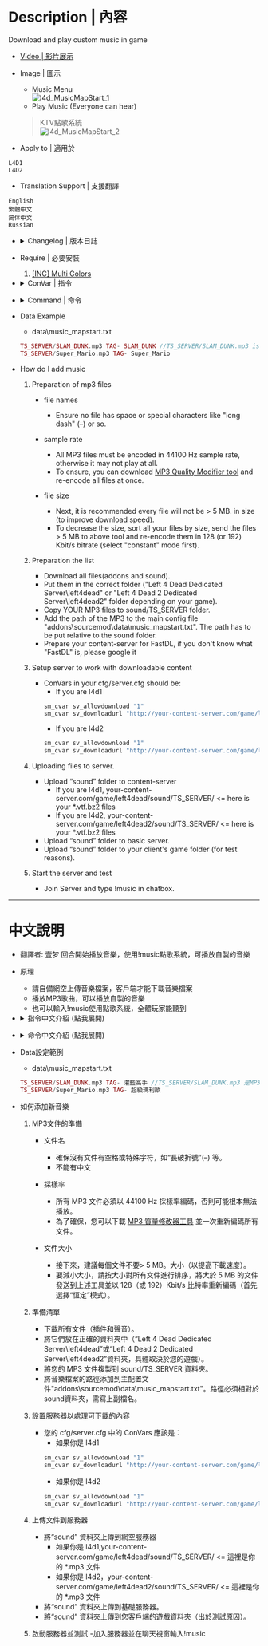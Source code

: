 # Description | 內容
Download and play custom music in game

* [Video | 影片展示](https://youtu.be/PqnBI-G-kOk)

* Image | 圖示
	* Music Menu
	<br/>![l4d_MusicMapStart_1](image/l4d_MusicMapStart_1.jpg)
	* Play Music (Everyone can hear)
    > KTV點歌系統
	<br/>![l4d_MusicMapStart_2](image/l4d_MusicMapStart_2.jpg)

* Apply to | 適用於
```
L4D1
L4D2
```

* Translation Support | 支援翻譯
```
English
繁體中文
简体中文
Russian
```

* <details><summary>Changelog | 版本日誌</summary>

    * 1.4h (2022-11-16)
	    * Add new convars.
	    * say !mp3off to turn off round start music
	    * say !mp3on to turn on round start music
	    * list all songs in menu and you can play specific song.
	    * only one song will be downloaded to client each map or download all at once
	    * play song to client when joining server.
	    * player can choose a tracker from music menu(!music), all players can hear it.
		* Name your songs in data

    * v1.3
	    * [original plugin by Dragokas](https://forums.alliedmods.net/showthread.php?p=2644771)
</details>

* Require | 必要安裝
	1. [[INC] Multi Colors](https://forums.alliedmods.net/showthread.php?t=247770)

* <details><summary>ConVar | 指令</summary>

    * cfg/sourcemod/l4d_MusicMapStart.cfg
	```php
	// Delay (in sec.) playing the music to client after player joins server.
	l4d_music_mapstart_delay_joinserver "3.0"

	// Delay (in sec.) playing the music on round starts.
	l4d_music_mapstart_delay_roundstart "1.0"

	// How many random music files to download from 'data/music_mapstart.txt' each map. [0 - all at once]
	l4d_music_mapstart_download_number "3"

	// Enable plugin. (1 - On / 0 - Off)
	l4d_music_mapstart_enable "1"

	// Play the music to client after player joins server? (1 - Yes, 0 - No)
	l4d_music_mapstart_play_joinserver "1"

	// Play the music to everyone on round starts. (1 - Yes, 0 - No)
	l4d_music_mapstart_play_roundstart "1"

	// Players with these flags have access to play music that everyone can hear. (Empty = Everyone, -1: Nobody)
	l4d_music_mapstart_playmusic_access_flag ""

	// Time in seconds all players can not play music everyone can hear agagin from !music menu. (0=off)
	l4d_music_mapstart_playmusic_cooldown "3.0"

	// Show !music menu after player joins server? (1 - Yes, 0 - No)
	l4d_music_mapstart_showmenu_joinserver "0"

	// Show !music menu on round start? (1 - Yes, 0 - No)
	l4d_music_mapstart_showmenu_roundstart "1"
	```
</details>

* <details><summary>Command | 命令</summary>
    
	* **Music menu**
	```php
	sm_music
	```

	* **Turn off music when round start/join server**
	```php
	mp3off
	```

	* **Turn on music when round start/join server**
	```php
	mp3on
	```

	* **Update music list from config (Adm required: ADMFLAG_BAN)**
	```php
	sm_music_update
	```
</details>

* Data Example
	* data\music_mapstart.txt
	```php
	TS_SERVER/SLAM_DUNK.mp3 TAG- SLAM_DUNK //TS_SERVER/SLAM_DUNK.mp3 is the path of the MP3, relative to “sound” folder. SLAM_DUNK is the song Name whatever you want
	TS_SERVER/Super_Mario.mp3 TAG- Super_Mario
	```

* How do I add music
	1. Preparation of mp3 files
		* file names
			* Ensure no file has space or special characters like "long dash" (–) or so.
		* sample rate
			* All MP3 files must be encoded in 44100 Hz sample rate, otherwise it may not play at all.
			* To ensure, you can download [MP3 Quality Modifier tool](https://mp3-quality-modifier.en.softonic.com/download) and re-encode all files at once.

		* file size
			* Next, it is recommended every file will not be > 5 MB. in size (to improve download speed).
			* To decrease the size, sort all your files by size, send the files > 5 MB to above tool and re-encode them in 128 (or 192) Kbit/s bitrate (select "constant" mode first).

	2. Preparation the list
		* Download all files(addons and sound).
		* Put them in the correct folder ("Left 4 Dead Dedicated Server\left4dead" or "Left 4 Dead 2 Dedicated Server\left4dead2" folder depending on your game).
		* Copy YOUR MP3 files to sound/TS_SERVER folder.
		* Add the path of the MP3 to the main config file "addons\sourcemod\data\music_mapstart.txt". The path has to be put relative to the sound folder.
		* Prepare your content-server for FastDL, if you don't know what "FastDL" is, please google it

	3. Setup server to work with downloadable content
		* ConVars in your cfg/server.cfg should be:
			* If you are l4d1
			```php
			sm_cvar sv_allowdownload "1"
			sm_cvar sv_downloadurl "http://your-content-server.com/game/left4dead/"
			```
			* If you are l4d2
			```php
			sm_cvar sv_allowdownload "1"
			sm_cvar sv_downloadurl "http://your-content-server.com/game/left4dead2"	
			```

	4. Uploading files to server.
		* Upload “sound” folder to content-server
			* If you are l4d1, your-content-server.com/game/left4dead/sound/TS_SERVER/ <= here is your *.vtf.bz2 files
			* If you are l4d2, your-content-server.com/game/left4dead2/sound/TS_SERVER/ <= here is your *.vtf.bz2 files
		* Upload “sound” folder to basic server.
		* Upload “sound” folder to your client's game folder (for test reasons).

	5. Start the server and test
		* Join Server and type !music in chatbox.

- - - -
# 中文說明
* 翻譯者: 壹梦
回合開始播放音樂，使用!music點歌系統，可播放自製的音樂

* 原理
	* 請自備網空上傳音樂檔案，客戶端才能下載音樂檔案
    * 播放MP3歌曲，可以播放自製的音樂
	* 也可以輸入!music使用點歌系統，全體玩家能聽到


* <details><summary>指令中文介紹 (點我展開)</summary>

    * cfg/sourcemod/l4d_MusicMapStart.cfg
	```php
	// 玩家連線伺服器之後過多少秒才播放音樂
	l4d_music_mapstart_delay_joinserver "3.0"

	// 回合開始之後過多少秒才播放音樂
	l4d_music_mapstart_delay_roundstart "1.0"

	// 每次切換關卡需要下載多少的音樂數量？ [0 - 下載全部音樂]
	l4d_music_mapstart_download_number "3"

	// 開啟此插件. (1 - 開啟 / 0 - 關閉)
	l4d_music_mapstart_enable "1"

	// 玩家連線伺服器之後播放音樂? (1 - 播放, 0 - 不播放)
	l4d_music_mapstart_play_joinserver "1"

	// 回合開始之後播放音樂? (1 - 播放, 0 - 不播放)
	l4d_music_mapstart_play_roundstart "1"

	// 有這些權限的人能使用點歌系統. (空白 = 任何人能使用, -1 = 無人能使用)
	l4d_music_mapstart_playmusic_access_flag ""

	// 點歌系統冷卻時間 (0=無冷卻時間)
	l4d_music_mapstart_playmusic_cooldown "3.0"

	// 玩家連線伺服器之後顯示!music介面? (1 - 顯示, 0 - 不顯示)
	l4d_music_mapstart_showmenu_joinserver "0"

	// 回合開始之後顯示!music介面? (1 - 顯示, 0 - 不顯示)
	l4d_music_mapstart_showmenu_roundstart "1"
	```
</details>

* <details><summary>命令中文介紹 (點我展開)</summary>

	* **顯示!music音樂介面**
	```php
	sm_music
	```

	* **關閉回合開始與連線音樂**
	```php
	mp3off
	```

	* **開啟回合開始與連線音樂**
	```php
	mp3on
	```

	* **刷新音樂列表Data文件 (管理員權限: ADMFLAG_BAN)**
	```php
	sm_music_update
	```
</details>

* Data設定範例
	* data\music_mapstart.txt
	```php
	TS_SERVER/SLAM_DUNK.mp3 TAG- 灌籃高手 //TS_SERVER/SLAM_DUNK.mp3 是MP3檔案路徑，不能有中文，相對於 “sound” 資料夾。灌籃高手 是歌曲名，可自己命名寫中文
	TS_SERVER/Super_Mario.mp3 TAG- 超級瑪利歐
	```

* 如何添加新音樂
	1. MP3文件的準備
		* 文件名
			* 確保沒有文件有空格或特殊字符，如“長破折號”(–) 等。
			* 不能有中文

		* 採樣率
			* 所有 MP3 文件必須以 44100 Hz 採樣率編碼，否則可能根本無法播放。
			* 為了確保，您可以下載 [MP3 質量修改器工具](https://mp3-quality-modifier.en.softonic.com/download) 並一次重新編碼所有文件。

		* 文件大小
			* 接下來，建議每個文件不要> 5 MB。大小（以提高下載速度）。
			* 要減小大小，請按大小對所有文件進行排序，將大於 5 MB 的文件發送到上述工具並以 128（或 192）Kbit/s 比特率重新編碼（首先選擇“恆定”模式）。

	2. 準備清單
		* 下載所有文件（插件和聲音）。
		* 將它們放在正確的資料夾中（“Left 4 Dead Dedicated Server\left4dead”或“Left 4 Dead 2 Dedicated Server\left4dead2”資料夾，具體取決於您的遊戲）。
		* 將您的 MP3 文件複製到 sound/TS_SERVER 資料夾。
		* 將音樂檔案的路徑添加到主配置文件"addons\sourcemod\data\music_mapstart.txt"。路徑必須相對於sound資料夾，需寫上副檔名。

	3. 設置服務器以處理可下載的內容
		* 您的 cfg/server.cfg 中的 ConVars 應該是：
			* 如果你是 l4d1
			```php
			sm_cvar sv_allowdownload "1"
			sm_cvar sv_downloadurl "http://your-content-server.com/game/left4dead/"
			```
			* 如果你是 l4d2
			```php
			sm_cvar sv_allowdownload "1"
			sm_cvar sv_downloadurl "http://your-content-server.com/game/left4dead2"	
			```

	4. 上傳文件到服務器
		* 將“sound” 資料夾上傳到網空服務器
			* 如果你是 l4d1,your-content-server.com/game/left4dead/sound/TS_SERVER/ <= 這裡是你的 *.mp3 文件
			* 如果你是 l4d2，your-content-server.com/game/left4dead2/sound/TS_SERVER/ <= 這裡是你的 *.mp3 文件
		* 將“sound” 資料夾上傳到基礎服務器。
		* 將“sound” 資料夾上傳到您客戶端的遊戲資料夾（出於測試原因）。

	5. 啟動服務器並測試
		-加入服務器並在聊天視窗輸入!music

